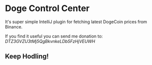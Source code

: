 # Doge Control Center

It's super simple IntelliJ plugin for fetching latest DogeCoin prices from Binance.

If you find it useful you can send me donation to: *DTZ3GVZU3tMj5QgBkvnkeLDb5FzHjVEUWH*

## Keep Hodling!
